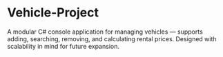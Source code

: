# Vehicle-Project
A modular C# console application for managing vehicles — supports adding, searching, removing, and calculating rental prices. Designed with scalability in mind for future expansion.
